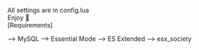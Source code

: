 All settings are in config.lua <br>
Enjoy 💋 <br>
[Requirements]

⟶ MySQL
⟶ Essential Mode
⟶ ES Extended
⟶ esx_society
